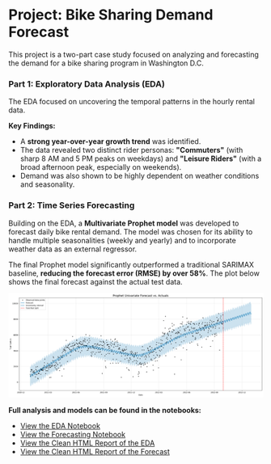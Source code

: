 
# Project: Bike Sharing Demand Forecast

This project is a two-part case study focused on analyzing and forecasting the demand for a bike sharing program in Washington D.C.

### Part 1: Exploratory Data Analysis (EDA)
The EDA focused on uncovering the temporal patterns in the hourly rental data.

**Key Findings:**
*   A **strong year-over-year growth trend** was identified.
*   The data revealed two distinct rider personas: **"Commuters"** (with sharp 8 AM and 5 PM peaks on weekdays) and **"Leisure Riders"** (with a broad afternoon peak, especially on weekends).
*   Demand was also shown to be highly dependent on weather conditions and seasonality.

### Part 2: Time Series Forecasting
Building on the EDA, a **Multivariate Prophet model** was developed to forecast daily bike rental demand. The model was chosen for its ability to handle multiple seasonalities (weekly and yearly) and to incorporate weather data as an external regressor.

The final Prophet model significantly outperformed a traditional SARIMAX baseline, **reducing the forecast error (RMSE) by over 58%**. The plot below shows the final forecast against the actual test data.

![Prophet Model Forecast](./images/forecast.png)

**Full analysis and models can be found in the notebooks:**
*   [View the EDA Notebook](./Bike_Sharing_EDA.ipynb)
*   [View the Forecasting Notebook](./Bike_Sharing_Forecasting.ipynb)
*   [View the Clean HTML Report of the EDA](./Bike_Sharing_EDA.html)
*   [View the Clean HTML Report of the Forecast](./Bike_Sharing_Forecast.html)
